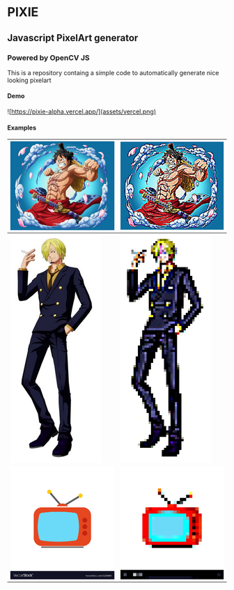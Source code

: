 # PIXIE
## Javascript PixelArt generator
### Powered by OpenCV JS

This is a repository containg a simple code to automatically generate nice looking pixelart

#### Demo
![https://pixie-alpha.vercel.app/](assets/vercel.png) 
#### Examples

|![alt text](assets/img.png "Title")|![alt text](assets/pixellated/luffy-5px.png "Title")|
|---|---|
|![alt text](assets/sanji.webp "Title")|![alt text](assets/pixellated/sanji-5px.png "Title")|
|![alt text](assets/tv_icon.jpg "Title")|![alt text](assets/pixellated/tv_icon-30px.png "Title")|




